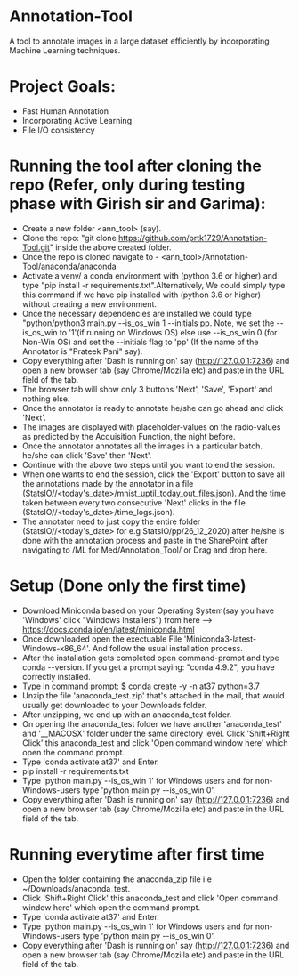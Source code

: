# Annotation-Tool
A tool to annotate images in a large dataset efficiently by incorporating Machine Learning techniques.


# Project Goals:
* Fast Human Annotation
* Incorporating Active Learning
* File I/O consistency

# Running the tool after cloning the repo (Refer, only during testing phase with Girish sir and Garima):
* Create a new folder <ann_tool> (say).
* Clone the repo: "git clone https://github.com/prtk1729/Annotation-Tool.git" inside the above created folder.
* Once the repo is cloned navigate to - <ann_tool>/Annotation-Tool/anaconda/anaconda
* Activate a venv/ a conda environment with (python 3.6 or higher) and type "pip install -r requirements.txt".Alternatively, We could simply type this command if we have pip installed with (python 3.6 or higher) without creating a new environment.
* Once the necessary dependencies are installed we could type "python/python3 main.py --is_os_win 1 --initials pp. Note, we set the --is_os_win to '1'(if running on Windows OS) else use --is_os_win 0 (for Non-Win OS) and set the --initials flag to 'pp' (If the name of the Annotator is "Prateek Pani" say).
* Copy everything after 'Dash is running on' say (http://127.0.0.1:7236) and open a new browser tab (say Chrome/Mozilla etc) and paste in the URL field of the tab.
* The browser tab will show only 3 buttons 'Next', 'Save', 'Export' and nothing else.
* Once the annotator is ready to annotate he/she can go ahead and click 'Next'. 
* The images are displayed with placeholder-values on the radio-values as predicted by the Acquisition Function, the night before.
* Once the annotator annotates all the images in a particular batch. he/she can click 'Save' then 'Next'.
* Continue with the above two steps until you want to end the session.
* When one wants to end the session, click the 'Export' button to save all the annotations made by the annotator in a file (StatsIO/<initials>/<today's_date>/mnist_uptil_today_out_files.json). And the time taken between every two consecutive 'Next' clicks in the file (StatsIO/<initials>/<today's_date>/time_logs.json).
* The annotator need to just copy the entire folder (StatsIO/<initials>/<today's_date>  for e.g StatsIO/pp/26_12_2020) after he/she is done with the annotation process and paste in the SharePoint after navigating to /ML for Med/Annotation_Tool/<gv or gn or pp> or Drag and drop here. 



# Setup (Done only the first time)
* Download Miniconda based on your Operating System(say you have 'Windows' click "Windows Installers") from here --> https://docs.conda.io/en/latest/miniconda.html
* Once downloaded open the exectuable File 'Miniconda3-latest-Windows-x86_64'. And follow the usual installation process.
* After the installation gets completed open command-prompt and type conda --version. If you get a prompt saying: "conda 4.9.2", you have correctly installed.
* Type in command prompt: 
     $ conda create -y -n at37 python=3.7
* Unzip the file 'anaconda_test.zip' that's attached in the mail, that would usually get downloaded to your Downloads folder.
* After unzipping, we end up with an anaconda_test folder.
* On opening the anaconda_test folder we have another 'anaconda_test' and '__MACOSX' folder under the same directory level. Click 'Shift+Right Click' this anaconda_test and click 'Open command window here' which open the command prompt.
* Type 'conda activate at37' and Enter.
* pip install -r requirements.txt
* Type 'python main.py --is_os_win 1' for Windows users and for non-Windows-users type 'python main.py --is_os_win 0'.
* Copy everything after 'Dash is running on' say (http://127.0.0.1:7236) and open a new browser tab (say Chrome/Mozilla etc) and paste in the URL field of the tab.


# Running everytime after first time
* Open the folder containing the anaconda_zip file i.e ~/Downloads/anaconda_test.
* Click 'Shift+Right Click' this anaconda_test and click 'Open command window here' which open the command prompt.
* Type 'conda activate at37' and Enter.
* Type 'python main.py --is_os_win 1' for Windows users and for non-Windows-users type 'python main.py --is_os_win 0'.
* Copy everything after 'Dash is running on' say (http://127.0.0.1:7236) and open a new browser tab (say Chrome/Mozilla etc) and paste in the URL field of the tab.


